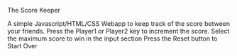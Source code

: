The Score Keeper 

A simple Javascript/HTML/CSS Webapp to keep track of the score between your friends. 
Press the Player1 or Player2 key to increment the score. 
Select the maximum score to win in the input section
Press the Reset button to Start Over
